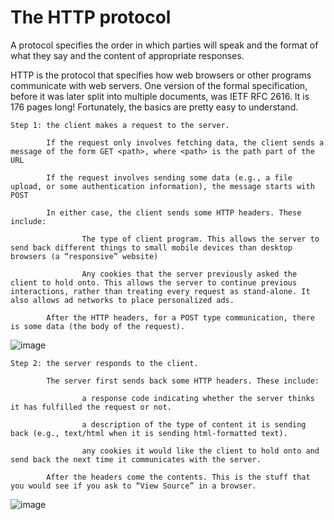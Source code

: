 # The HTTP protocol

A protocol specifies the order in which parties will speak and the format of what they say and the content of appropriate responses.

HTTP is the protocol that specifies how web browsers or other programs communicate with web servers. One version of the formal specification, before it was later split into multiple documents, was IETF RFC 2616. It is 176 pages long! Fortunately, the basics are pretty easy to understand.

    Step 1: the client makes a request to the server.

            If the request only involves fetching data, the client sends a message of the form GET <path>, where <path> is the path part of the URL

            If the request involves sending some data (e.g., a file upload, or some authentication information), the message starts with POST

            In either case, the client sends some HTTP headers. These include:

                    The type of client program. This allows the server to send back different things to small mobile devices than desktop browsers (a “responsive” website)

                    Any cookies that the server previously asked the client to hold onto. This allows the server to continue previous interactions, rather than treating every request as stand-alone. It also allows ad networks to place personalized ads.

            After the HTTP headers, for a POST type communication, there is some data (the body of the request).

![image](https://user-images.githubusercontent.com/103328611/206882458-73cf0914-0331-49ab-8d19-c5b79588b8db.png)


    Step 2: the server responds to the client.

            The server first sends back some HTTP headers. These include:

                    a response code indicating whether the server thinks it has fulfilled the request or not.

                    a description of the type of content it is sending back (e.g., text/html when it is sending html-formatted text).

                    any cookies it would like the client to hold onto and send back the next time it communicates with the server.

            After the headers come the contents. This is the stuff that you would see if you ask to “View Source” in a browser.

![image](https://user-images.githubusercontent.com/103328611/206882471-677d2c1f-357f-46a4-ba95-efd9d9339d7f.png)
